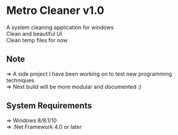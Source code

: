 # Metro Cleaner v1.0
<p>
A system cleaning application for windows<br>
Clean and beautiful UI<br>
Clean temp files for now<br>
</p>

<h2>Note</h2>
=> A side project I have been working on to test new programming techniques <br>
=> Next build will be more modular and documented :)<br>

<h2>System Requirements</h2>
=> Windows 8/8.1/10<br>
=> .Net Framework 4.0 or later<br>

